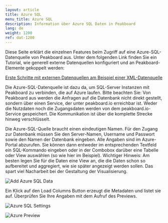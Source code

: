```yaml
---
layout: article
title: Azure SQL
menu_title: Azure SQL
description: Information über Azure SQL Daten in Peakboard
lang: de
weight: 1200
ref: dat-1200
---
```


Diese Seite erklärt die einzelnen Features beim Zugriff auf eine Azure-SQL-Datenquelle von Peakboard aus. Unter dem folgenden Link finden Sie ein Tutorial, wie generell externe Datenquellen konfiguriert und an Peakboard-Elemente gekoppelt werden:

[Erste Schritte mit externen Datenquellen am Beispiel einer XML-Datenquelle](/tutorials/03-de-xml-daten.html)

Die Azure-SQL-Datenquelle ist dazu da, um SQL-Server Instanzen mit Peakboard zu verbinden, die auf Azure laufen. Bitte beachten Sie: Von Peakboard aus werden die Anfragen auf die Datenbank nicht direkt gestellt, sondern über einen Service, der unter peakboard.io erreichbar ist. Weder die Nutzdaten noch die Zugangsdaten werden von dem peakboard.io-Service gespeichert. Die Kommunikation ist über die komplette Strecke hinweg verschlüsselt.

Die Azure-SQL-Quelle braucht einen eindeutigen Namen. Für den Zugang zur Datenbank müssen Sie den Server-Namen, Username und Passwort sowie den Namen der Datenbank eingeben. Alle Angaben sind im Azure-Portal abzurufen. Sie können dann entweder im entsprechenden Textfeld ein SQL-Kommando eingeben oder in der Combobox darüber eine Tabelle oder View auswählen (so wie hier im Beispiel). Wichtiger Hinweis: Am besten legen Sie für die Daten eine View an, die die Daten schon so aufbereitet und aggregiert, wie sie später angezeigt werden sollen. Das spart viel Nacharbeit bei der Gestaltung der Visualisierung.

![Add Azure SQL Data](/assets/images/data-sources/azure/add-azure-sql-data.png)

Ein Klick auf den Load Columns Button erzeugt die Metadaten und listet sie auf. Überprüfen Sie Ihre Angaben mit dem Aufruf des Previews.

![Azure SQL Settings](/assets/images/data-sources/azure/azure-sql-settings.png)

![Azure Preview](/assets/images/data-sources/azure/azure-preview.png)
